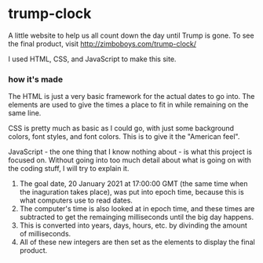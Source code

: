 # trump-clock
A little website to help us all count down the day until Trump is gone. To see the final product, visit http://zimboboys.com/trump-clock/

I used HTML, CSS, and JavaScript to make this site.

### how it's made
The HTML is just a very basic framework for the actual dates to go into. The <span> elements are used to give the times a place to fit in while remaining on the same line.

CSS is pretty much as basic as I could go, with just some background colors, font styles, and font colors. This is to give it the "American feel".

JavaScript - the one thing that I know nothing about - is what this project is focused on. Without going into too much detail about what is going on with the coding stuff, I will try to explain it.

1. The goal date, 20 January 2021 at 17:00:00 GMT (the same time when the inaguration takes place), was put into epoch time, because this is what computers use to read dates.
2. The computer's time is also looked at in epoch time, and these times are subtracted to get the remainging milliseconds until the big day happens.
3. This is converted into years, days, hours, etc. by divinding the amount of milliseconds.
4. All of these new integers are then set as the <span> elements to display the final product.